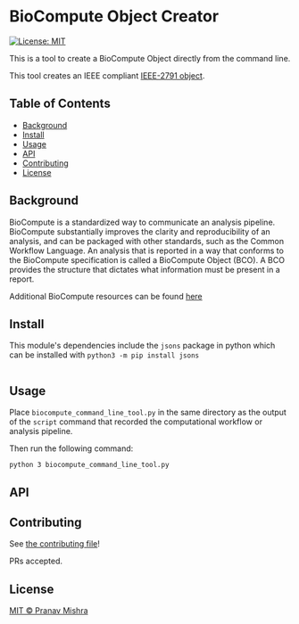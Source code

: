 # BioCompute Object Creator 

[![License: MIT](https://img.shields.io/badge/License-MIT-yellow.svg)](https://opensource.org/licenses/MIT)

This is a tool to create a BioCompute Object directly from the command line.

This tool creates an IEEE compliant [IEEE-2791 object](https://opensource.ieee.org/2791-object/ieee-2791-schema/).

## Table of Contents

- [Background](#background)
- [Install](#install)
- [Usage](#usage)
- [API](#api)
- [Contributing](#contributing)
- [License](#license)

## Background

BioCompute is a standardized way to communicate an analysis pipeline. BioCompute substantially improves the clarity and reproducibility of an analysis, and can be packaged with other standards, such as the Common Workflow Language. An analysis that is reported in a way that conforms to the BioCompute specification is called a BioCompute Object (BCO). A BCO provides the structure that dictates what information must be present in a report. 

Additional BioCompute resources can be found [here](https://biocomputeobject.org/)

## Install

This module's dependencies include the `jsons` package in python which can be installed with `python3 -m pip install jsons` 

```
```

## Usage

Place `biocompute_command_line_tool.py` in the same directory as the output of the `script` command that recorded the computational workflow or analysis pipeline.

Then run the following command:
```
python 3 biocompute_command_line_tool.py 
```

## API

## Contributing

See [the contributing file](CONTRIBUTING.md)!

PRs accepted.

## License

[MIT © Pranav Mishra](LICENSE)
